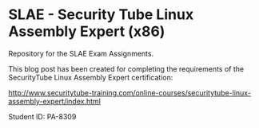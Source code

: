 # SLAE - Security Tube Linux Assembly Expert (x86)

Repository for the SLAE Exam Assignments.

This blog post has been created for completing the requirements of the SecurityTube Linux Assembly Expert certification: 

http://www.securitytube-training.com/online-courses/securitytube-linux-assembly-expert/index.html

Student ID: PA-8309
